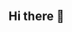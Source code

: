 ## Hi there 👋

<!--
**Monnie666/Monnie666** is a ✨ _special_ ✨ repository because its `README.md` (this file) appears on your GitHub profile.

Here are some ideas to get you started:

- 🔭 I’m currently working on Data analytic project
- 🌱 I’m currently learning introduction to data analysis
- 👯 I’m looking to collaborate on leveraging data to solve problems
- 🤔 I’m looking for help with understanding data analysis better
- 💬 Ask me about ...
- 📫 How to reach me: https://www.linkedin.com/in/madebiyi06/
- 😄 Pronouns: she/her
- ⚡ Fun fact: i love to learn
-->
